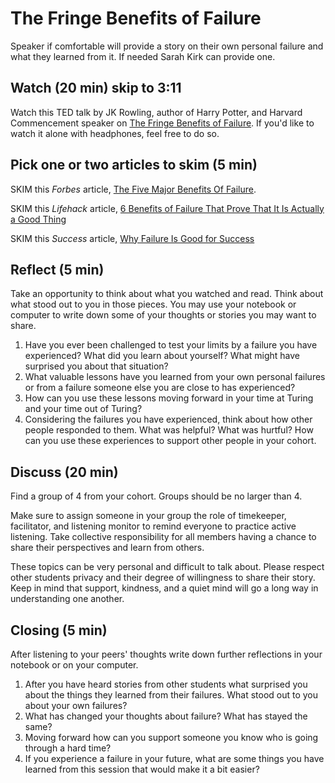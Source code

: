 # The Fringe Benefits of Failure
Speaker if comfortable will provide a story on their own personal failure and what they learned from it. If needed Sarah Kirk can provide one. 

## Watch (20 min) skip to 3:11
Watch this TED talk by JK Rowling, author of Harry Potter, and Harvard Commencement speaker on [The Fringe Benefits of Failure](https://www.ted.com/talks/jk_rowling_the_fringe_benefits_of_failure). If you'd like to watch it alone with headphones, feel free to do so.

## Pick one or two articles to skim (5 min)
SKIM this _Forbes_ article, [The Five Major Benefits Of Failure](https://www.forbes.com/sites/michaellindenmayer/2013/12/02/5-major-benefits-of-failure/#3f8d53436995).

SKIM this _Lifehack_ article, [6 Benefits of Failure That Prove That It Is Actually a Good Thing](http://www.lifehack.org/articles/work/6-benefits-failure-that-proove-that-actually-good-thing.html)

SKIM this _Success_ article, [Why Failure Is Good for Success](http://www.success.com/article/why-failure-is-good-for-success)

## Reflect (5 min)
Take an opportunity to think about what you watched and read. Think about what stood out to you in those pieces. You may use your notebook or computer to write down some of your thoughts or stories you may want to share.

1. Have you ever been challenged to test your limits by a failure you have experienced? What did you learn about yourself? What might have surprised you about that situation?
2. What valuable lessons have you learned from your own personal failures or from a failure someone else you are close to has experienced?
3. How can you use these lessons moving forward in your time at Turing and your time out of Turing?
4. Considering the failures you have experienced, think about how other people responded to them. What was helpful? What was hurtful? How can you use these experiences to support other people in your cohort.

## Discuss (20 min)
Find a group of 4 from your cohort. Groups should be no larger than 4.

Make sure to assign someone in your group the role of timekeeper, facilitator, and listening monitor to remind everyone to practice active listening. Take collective responsibility for all members having a chance to share their perspectives and learn from others.

These topics can be very personal and difficult to talk about. Please respect other students privacy and their degree of willingness to share their story. Keep in mind that support, kindness, and a quiet mind will go a long way in understanding one another.

## Closing (5 min)
After listening to your peers' thoughts write down further reflections in your notebook or on your computer.

1. After you have heard stories from other students what surprised you about the things they learned from their failures. What stood out to you about your own failures?
2. What has changed your thoughts about failure? What has stayed the same?
3. Moving forward how can you support someone you know who is going through a hard time?
4. If you experience a failure in your future, what are some things you have learned from this session that would make it a bit easier?
